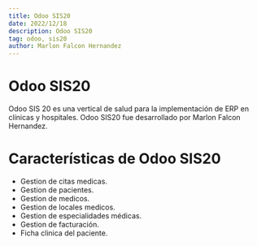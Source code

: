 ```yaml
---
title: Odoo SIS20
date: 2022/12/18
description: Odoo SIS20
tag: odoo, sis20
author: Marlon Falcon Hernandez
---
```


# Odoo SIS20

Odoo SIS 20 es una vertical de salud para la implementación de ERP en clínicas y hospitales. Odoo SIS20 fue desarrollado por Marlon Falcon Hernandez.

# Características de Odoo SIS20
- Gestion de citas medicas.
- Gestion de pacientes.
- Gestion de medicos.
- Gestion de locales medicos.
- Gestion de especialidades médicas.
- Gestion de facturación.
- Ficha clinica del paciente.